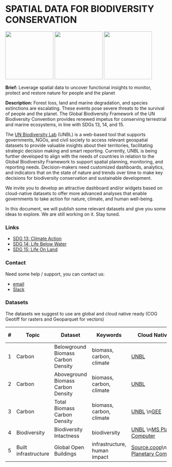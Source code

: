 # SPATIAL DATA FOR BIODIVERSITY CONSERVATION

<img src="https://github.com/unepwcmc/unbl-cloudnativehacks/assets/141819111/b5e2ba08-7521-4d4e-892b-c43e1ab001bc" height="150"/>
     <img src="https://github.com/unepwcmc/unbl-cloudnativehacks/assets/141819111/d75e61e2-b26f-4c9a-981c-cc1f865081c8" height="150"/>
     <img src="https://github.com/unepwcmc/unbl-cloudnativehacks/assets/141819111/caa96421-9c25-4af0-87e2-2df107d5c127" height="150"/>

**Brief:** Leverage spatial data to uncover functional insights to monitor, protect and restore nature for people and the planet 

**Description:**  Forest loss, land and marine degradation, and species extinctions are escalating. These events pose severe threats to the survival of people and the planet. The Global Biodiversity Framework of the UN Biodiversity Convention provides renewed impetus for conserving terrestrial and marine ecosystems, in line with SDGs 13, 14, and 15.  

The [UN Biodiversity Lab](https://unbiodiversitylab.org/en/) (UNBL) is a web-based tool that supports governments, NGOs, and civil society to access relevant geospatial datasets to provide valuable insights about their territories, facilitating strategic decision making and smart reporting. Currently, UNBL is being further developed to align with the needs of countries in relation to the Global Biodiversity Framework to support spatial planning, monitoring, and reporting needs. Decision-makers need customized dashboards, analytics, and indicators that on the state of nature and trends over time to make key decisions for biodiversity conservation and sustainable development. 

We invite you to develop an attractive dashboard and/or widgets based on cloud-native datasets to offer more advanced analyses that enable governments to take action for nature, climate, and human well-being. 

In this document, we will publish some relevant datasets and give you some ideas to explore. We are still working on it. Stay tuned.

### Links
- [SDG 13: Climate Action](https://www.un.org/sustainabledevelopment/climate-change/)
- [SDG 14: Life Below Water](https://www.un.org/sustainabledevelopment/oceans/)
- [SDG 15: Life On Land](https://www.un.org/sustainabledevelopment/biodiversity/)

### Contact
Need some help / support, you can contact us:  
- [email](mailto:unbl@unep-wcmc.org)
- [Slack](cloud-native-hacks-aaaamjzzuyzpkclta7x7wfh5iu@wcmc.slack.com)

### Datasets

The datasets we suggest to use are global and cloud native ready (COG Geotiff for rasters and Geoparquet for vectors)

| #  | Topic | Dataset | Keywords | Cloud Native Data | Other Format |
| ------------- | ------------- | ------------- | ------------- | ------------- | ------------- |
| 1  | Carbon | Belowground Biomass Carbon Density | biomass, carbon, climate  | [UNBL](https://map.unbiodiversitylab.org/earth?basemap=grayscale&coordinates=-5.751377,-63.5149077,3&layers=belowground-biomass-carbon-density-2010_100)  | |
| 2  | Carbon | Aboveground Biomass Carbon Density | biomass, carbon, climate  | [UNBL](https://map.unbiodiversitylab.org/earth?basemap=grayscale&coordinates=-5.751377,-63.5149077,3&layers=aboveground-biomass-carbon-density_100)  | |
| 3  | Carbon | Total Biomass Carbon Density | biomass, carbon, climate  | [UNBL](https://map.unbiodiversitylab.org/earth?basemap=grayscale&coordinates=-5.751377,-63.5149077,3&layers=wcmc-terrestrial-carbon-2010-01_100) \n[GEE](https://developers.google.com/earth-engine/datasets/catalog/NASA_ORNL_biomass_carbon_density_v1)  | | 
| 4  | Biodiversity | Biodiversity Intactness | biodiversity  | [UNBL](https://map.unbiodiversitylab.org/earth?basemap=grayscale&coordinates=20,0,2&layers=biodiversity-intactness-index_100) \n[MS Planetary Computer](https://planetarycomputer.microsoft.com/dataset/io-biodiversity)| |
| 5  | Built infrastructure | Global Open Buildings | infrastructure, human impact  | [Source.coop](https://beta.source.coop/repositories/vida/google-microsoft-open-buildings/description/)\n[GEE](https://developers.google.com/earth-engine/datasets/catalog/GOOGLE_Research_open-buildings_v3_polygons)\n[MS Planetary Computer](https://planetarycomputer.microsoft.com/dataset/ms-buildings)|  [OSM via Overpass](https://overpass-turbo.eu/s/1In5)|

